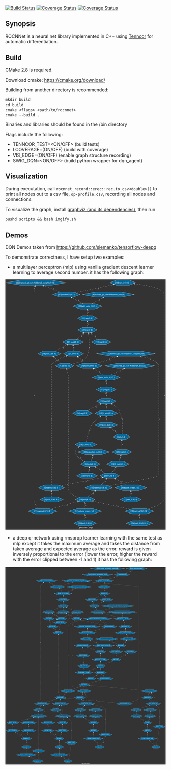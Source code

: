 [![Build Status](https://travis-ci.org/mingkaic/rocnnet.svg?branch=master)](https://travis-ci.org/mingkaic/rocnnet)
[![Coverage Status](https://coveralls.io/repos/github/mingkaic/rocnnet/badge.svg?branch=master)](https://coveralls.io/github/mingkaic/rocnnet?branch=master)
[![Coverage Status](https://coveralls.io/repos/github/mingkaic/rocnnet/badge.svg?branch=HEAD)](https://coveralls.io/github/mingkaic/rocnnet?branch=HEAD)

## Synopsis

ROCNNet is a neural net library implemented in C++ using [Tenncor](https://github.com/mingkaic/rocnnet/blob/master/tenncor/README.md) for automatic differentiation.

## Build

CMake 2.8 is required.

Download cmake: https://cmake.org/download/

Building from another directory is recommended:

	mkdir build 
	cd build
	cmake <flags> <path/to/rocnnet>
	cmake --build .

Binaries and libraries should be found in the /bin directory

Flags include the following:

- TENNCOR_TEST=<ON/OFF> (build tests)
- LCOVERAGE=(ON/OFF) (build with coverage)
- VIS_EDGE=(ON/OFF) (enable graph structure recording)
- SWIG_DQN=<ON/OFF> (build python wrapper for dqn_agent)

## Visualization

During executation, call `rocnnet_record::erec::rec.to_csv<double>()` to print all nodes out to a csv file, `op-profile.csv`,
recording all nodes and connections.

To visualize the graph, install [graphviz (and its dependencies)](https://pygraphviz.github.io/documentation/pygraphviz-1.3rc1/install.html),
then run 

	pushd scripts && bash imgify.sh
	
## Demos

DQN Demos taken from https://github.com/siemanko/tensorflow-deepq

To demonstrate correctness, I have setup two examples:

- a multilayer perceptron (mlp) using vanilla gradient descent learner learning to average second number.
it has the following graph:

![alt tag](https://github.com/mingkaic/rocnnet/blob/master/imgs/gd_graph.png)

- a deep q-network using rmsprop learner learning with the same test as mlp except it takes the maximum average and takes the distance 
from taken average and expected average as the error. reward is given inversely proportional to the error (lower the error, 
higher the reward with the error clipped between -1 and 1)
it has the following graph:

![alt tag](https://github.com/mingkaic/rocnnet/blob/master/imgs/dqn_graph.png)
